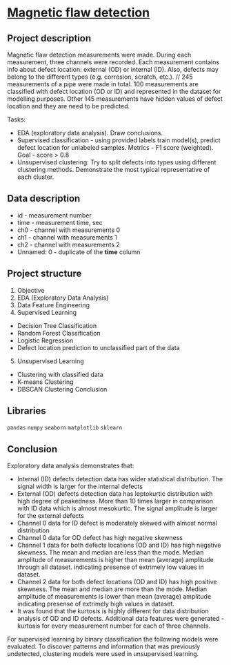 
# [Magnetic flaw detection](https://github.com/borisenko-ru/ds_projects/blob/main/01_Magnetic_Flaw_Detection/task.ipynb)

## Project description

Magnetic flaw detection measurements were made. During each measurement, three channels were recorded. Each measurement contains info about defect location: external (OD) or internal (ID). Also, defects may belong to the different types (e.g. corrosion, scratch, etc.). //
245 measurements of a pipe were made in total. 100 measurements are classified with defect location (OD or ID) and represented in the dataset for modelling purposes. Other 145 measurements have hidden values of defect location and they are need to be predicted.

Tasks:
- EDA (exploratory data analysis). Draw conclusions.
- Supervised classification - using provided labels train model(s), predict defect location for unlabeled samples. Metrics - F1 score (weighted). Goal - score > 0.8
- Unsupervised clustering: Try to split defects into types using different clustering methods. Demonstrate the most typical representative of each cluster.


## Data description

- id - measurement number
- time - measurement time, sec
- ch0 - channel with measurements 0
- ch1 - channel with measurements 1
- ch2 - channel with measurements 2
- Unnamed: 0 - duplicate of the **time** column

## Project structure

1. Objective
2. EDA (Exploratory Data Analysis)
3. Data Feature Engineering
4. Supervised Learning
- Decision Tree Classification
- Random Forest Classification
- Logistic Regression
- Defect location prediction to unclassified part of the data
5. Unsupervised Learning
- Clustering with classified data
- K-means Clustering
- DBSCAN Clustering
Conclusion

## Libraries
`pandas` `numpy` `seaborn` `matplotlib` `sklearn`

## Conclusion

Exploratory data analysis demonstrates that:
- Internal (ID) defects detection data has wider statistical distribution. The signal width is larger for the internal defects
- External (OD) defects detection data has leptokurtic distribution with high degree of peakedness. More than 10 times larger in comparison with ID data which is almost mesokurtic. The signal amplitude is larger for the external defects
- Channel 0 data for ID defect is moderately skewed with almost normal distribution
- Channel 0 data for OD defect has high negative skewness
- Channel 1 data for both defects locations (OD and ID) has high negative skewness. The mean and median are less than the mode. Median amplitude of measurements is higher than mean (average) amplitude through all dataset. indicating presense of extrimely low values in dataset.
- Channel 2 data for both defect locations (OD and ID) has high positive skewness. The mean and median are more than the mode. Median amplitude of measurements is lower than mean (average) amplitude indicating presense of extrimely high values in dataset.
- It was found that the kurtosis is highly different for data distribution analysis of OD and ID defects. Additional data features were generated - kurtosis for every measurement number for each of three channels.

For supervised learning by binary classification the following models were evaluated. To discover patterns and information that was previously undetected, clustering models were used in unsupervised learning.
